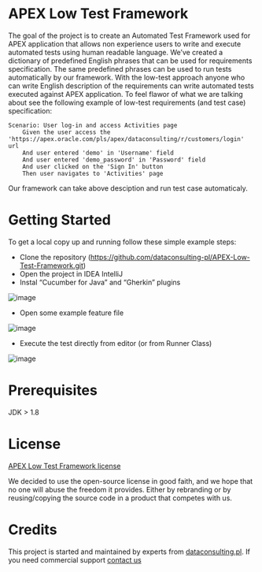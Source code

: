 # APEX Low Test Framework

The goal of the project is to create an Automated Test Framework used for APEX application that allows non experience users to write and execute automated tests using human readable language. We’ve created a dictionary of predefined English phrases that can be used for requirements specification. The same predefined phrases can be used to run tests automatically by our framework. With the low-test approach anyone who can write English description of the requirements can write automated tests executed against APEX application. To feel flawor of what we are talking about see the following example of low-test requirements (and test case) specification:

```
Scenario: User log-in and access Activities page
    Given the user access the 'https://apex.oracle.com/pls/apex/dataconsulting/r/customers/login' url
    And user entered 'demo' in 'Username' field
    And user entered 'demo_password' in 'Password' field
    And user clicked on the 'Sign In' button
    Then user navigates to 'Activities' page
```

Our framework can take above desciption and run test case automaticaly.

# Getting Started

To get a local copy up and running follow these simple example steps:
-	Clone the repository (https://github.com/dataconsulting-pl/APEX-Low-Test-Framework.git)
-	Open the project in IDEA IntelliJ
-	Instal “Cucumber for Java” and “Gherkin” plugins

![image](https://user-images.githubusercontent.com/109535056/191544408-e6f5dec2-6569-41f3-98f2-43b252f0e83a.png)

-	Open some example feature file

 ![image](https://user-images.githubusercontent.com/109535056/191546535-835ca7d7-c81a-4d85-bd52-8c5e8ce37c5d.png)


-	Execute the test directly from editor (or from Runner Class)

![image](https://user-images.githubusercontent.com/109535056/191544006-df952fc1-c7aa-42b8-a302-826c504deb1c.png)

 
# Prerequisites
JDK > 1.8

# License
[APEX Low Test Framework license](LICENSE.md)

We decided to use the open-source license in good faith, and we hope that no one will abuse the freedom it provides. Either by rebranding or by reusing/copying the source code in a product that competes with us.

# Credits
This project is started and maintained by experts from [dataconsulting.pl](https://datacons.co.uk). If you need commercial support [contact us](https://datacons.co.uk/contacts/) 
